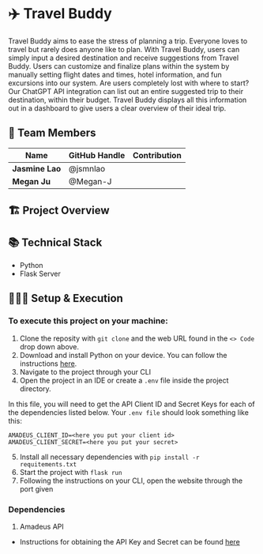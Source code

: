# ✈️ Travel Buddy

Travel Buddy aims to ease the stress of planning a trip. Everyone loves to travel but rarely does anyone like to plan. With Travel Buddy, users can simply input a desired destination and receive suggestions from Travel Buddy. Users can customize and finalize plans within the system by manually setting flight dates and times, hotel information, and fun excursions into our system. Are users completely lost with where to start? Our ChatGPT API integration can list out an entire suggested trip to their destination, within their budget. Travel Buddy displays all this information out in a dashboard to give users a clear overview of their ideal trip.

## 🙌 Team Members

| Name            | GitHub Handle | Contribution |
| --------------- | ------------- | ------------ |
| **Jasmine Lao** | @jsmnlao      |              |
| **Megan Ju**    | @Megan-J      |              |

## 🏗️ Project Overview

## 📚 Technical Stack

- Python
- Flask Server

## 👩🏽‍💻 Setup & Execution

### To execute this project on your machine:

1. Clone the reposity with `git clone` and the web URL found in the `<> Code` drop down above.
2. Download and install Python on your device. You can follow the instructions [here](https://www.python.org/downloads/).
3. Navigate to the project through your CLI
4. Open the project in an IDE or create a `.env` file inside the project directory.

In this file, you will need to get the API Client ID and Secret Keys for each of the dependencies listed below. Your `.env file` should look something like this:

```
AMADEUS_CLIENT_ID=<here you put your client id>
AMADEUS_CLIENT_SECRET=<here you put your secret>
```

5. Install all necessary dependencies with `pip install -r requitements.txt`
6. Start the project with `flask run`
7. Following the instructions on your CLI, open the website through the port given

### Dependencies

1. Amadeus API

- Instructions for obtaining the API Key and Secret can be found [here](https://developers.amadeus.com/self-service/apis-docs/guides/developer-guides/quick-start/)
